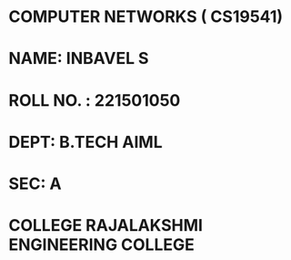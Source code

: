 # COMPUTER NETWORKS ( CS19541) 
# NAME: INBAVEL S 
# ROLL NO. : 221501050
# DEPT: B.TECH AIML
# SEC: A 
# COLLEGE RAJALAKSHMI ENGINEERING COLLEGE
